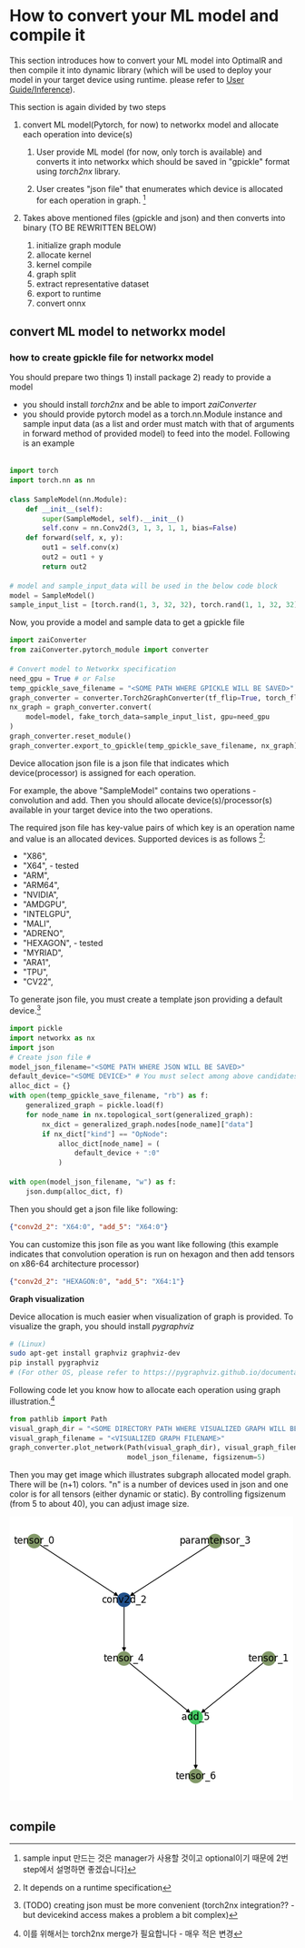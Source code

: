 # How to convert your ML model and compile it
This section introduces how to convert your ML model into OptimaIR and then compile it into dynamic library (which will be used to deploy your model in your target device using runtime. please refer to [User Guide/Inference](inference.md)).

This section is again divided by two steps

1. convert ML model(Pytorch, for now) to networkx model and allocate each operation into device(s)
    1. User provide ML model (for now, only torch is available) and converts it into networkx which should be saved in "gpickle" format using *torch2nx* library. 

    2. User creates "json file" that enumerates which device is allocated for each operation in graph. [^1] 

2. Takes above mentioned files (gpickle and json) and then converts into binary (TO BE REWRITTEN BELOW)
    1. initialize graph module
    2. allocate kernel
    3. kernel compile
    4. graph split
    5. extract representative dataset
    6. export to runtime
    7. convert onnx

## convert ML model to networkx model

### how to create gpickle file for networkx model
You should prepare two things 1) install package 2) ready to provide a model

- you should install *torch2nx* and be able to import *zaiConverter*
- you should provide pytorch model as a torch.nn.Module instance and sample input data (as a list and order must match with that of arguments in forward method of provided model) to feed into the model. Following is an example

````python
  
import torch
import torch.nn as nn

class SampleModel(nn.Module):
    def __init__(self):
        super(SampleModel, self).__init__()
        self.conv = nn.Conv2d(3, 1, 3, 1, 1, bias=False)
    def forward(self, x, y):
        out1 = self.conv(x)
        out2 = out1 + y
        return out2

# model and sample_input_data will be used in the below code block
model = SampleModel()
sample_input_list = [torch.rand(1, 3, 32, 32), torch.rand(1, 1, 32, 32)] # shape of each arguments matches with that of tensor x and tensor y
````

Now, you provide a model and sample data to get a gpickle file

````python
import zaiConverter
from zaiConverter.pytorch_module import converter

# Convert model to Networkx specification
need_gpu = True # or False
temp_gpickle_save_filename = "<SOME PATH WHERE GPICKLE WILL BE SAVED>"
graph_converter = converter.Torch2GraphConverter(tf_flip=True, torch_flip=False)
nx_graph = graph_converter.convert(
    model=model, fake_torch_data=sample_input_list, gpu=need_gpu
)
graph_converter.reset_module()
graph_converter.export_to_gpickle(temp_gpickle_save_filename, nx_graph)
````

Device allocation json file is a json file that indicates which device(processor) is assigned for each operation.

For example, the above "SampleModel" contains two operations - convolution and add. Then you should allocate device(s)/processor(s) available in your target device into the two operations. 

The required json file has key-value pairs of which key is an operation name and value is an allocated devices. Supported devices is as follows [^3]:

+ "X86",
+ "X64", - tested
+ "ARM",
+ "ARM64",
+ "NVIDIA",
+ "AMDGPU",
+ "INTELGPU",
+ "MALI",
+ "ADRENO",
+ "HEXAGON", - tested
+ "MYRIAD",
+ "ARA1",
+ "TPU",
+ "CV22",

To generate json file, you must create a template json providing a default device.[^2]

````python
import pickle
import networkx as nx
import json
# Create json file #
model_json_filename="<SOME PATH WHERE JSON WILL BE SAVED>"
default_device="<SOME DEVICE>" # You must select among above candidates
alloc_dict = {}
with open(temp_gpickle_save_filename, "rb") as f:
    generalized_graph = pickle.load(f)
    for node_name in nx.topological_sort(generalized_graph):
        nx_dict = generalized_graph.nodes[node_name]["data"]
        if nx_dict["kind"] == "OpNode":
            alloc_dict[node_name] = (
                default_device + ":0"
            )

with open(model_json_filename, "w") as f:
    json.dump(alloc_dict, f)
````

Then you should get a json file like following:
````json
{"conv2d_2": "X64:0", "add_5": "X64:0"}
````

You can customize this json file as you want like following (this example indicates that convolution operation is run on hexagon and then add tensors on x86-64 architecture processor)
````json
{"conv2d_2": "HEXAGON:0", "add_5": "X64:1"}
````

**Graph visualization**

Device allocation is much easier when visualization of graph is provided. To visualize the graph, you should install *pygraphviz*
````bash
# (Linux)
sudo apt-get install graphviz graphviz-dev
pip install pygraphviz
# (For other OS, please refer to https://pygraphviz.github.io/documentation/stable/install.html)
````

Following code let you know how to allocate each operation using graph illustration.[^4]
````python
from pathlib import Path
visual_graph_dir = "<SOME DIRECTORY PATH WHERE VISUALIZED GRAPH WILL BE SAVED>"
visual_graph_filename = "<VISUALIZED GRAPH FILENAME>"
graph_converter.plot_network(Path(visual_graph_dir), visual_graph_filename, \
                             model_json_filename, figsizenum=5)
````

Then you may get image which illustrates subgraph allocated model graph. There will be (n+1) colors. "n" is a number of devices used in json and one color is for all tensors (either dynamic or static). By controlling figsizenum (from 5 to about 40), you can adjust image size.

![Visualized Graph](../img/samplemodel.png)

## compile

[^1]: sample input 만드는 것은 manager가 사용할 것이고 optional이기 때문에 2번 step에서 설명하면 좋겠습니다]
[^2]: (TODO) creating json must be more convenient (torch2nx integration?? - but devicekind access makes a problem a bit complex)
[^3]: It depends on a runtime specification
[^4]: 이를 위해서는 torch2nx merge가 필요합니다 - 매우 적은 변경